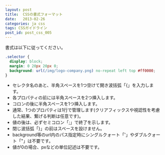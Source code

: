 ```yaml
---
layout: post
title:  CSSの書式フォーマット
date:   2013-02-26
categories: ja css
tags: CSSガイドライン
post_id: post_css_005
---
```

書式は以下に従ってください。

```css
.selector {
  display: block;
  margin: 0 20px 20px 0;
  background: url(/img/logo-company.png) no-repeat left top #ff0000;
}
```

<div>
<ul>
<li>セレクタ名のあと、半角スペースを1つ空けて開き波括弧「{」を入力します。</li>
<li>各プロパティの前には半角スペースを2つ挿入します。</li>
<li>コロンの後に半角スペースを1つ挿入します。</li>
<li>通常、1つのプロパティは1行で管理します(クリアフィックスや視認性を考慮した結果、繋げる判断は任意です)。</li>
<li>値の後は、必ずセミコロン「;」で終了を示します。</li>
<li>閉じ波括弧「}」の前はスペースを設けません。</li>
<li>background等のurl内のパス指定時にシングルクォート「'」やダブルクォート「"」は不要です。</li>
<li>値が0の場合、pxなどの単位記述は不要です。</li>
</ul>
</div>
